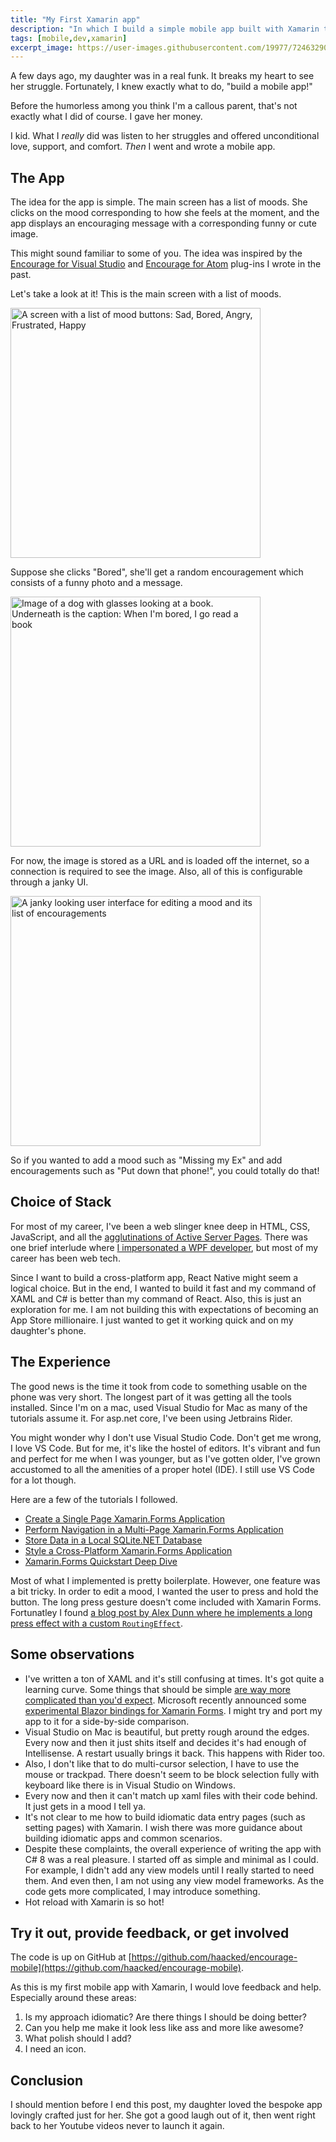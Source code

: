 ```yaml
---
title: "My First Xamarin app"
description: "In which I build a simple mobile app built with Xamarin that offers an encouragement based on your mood."
tags: [mobile,dev,xamarin]
excerpt_image: https://user-images.githubusercontent.com/19977/72463290-bf6e2200-3787-11ea-9c83-26e5cf22a7b4.png
---
```


A few days ago, my daughter was in a real funk. It breaks my heart to see her struggle. Fortunately, I knew exactly what to do, "build a mobile app!"

Before the humorless among you think I'm a callous parent, that's not exactly what I did of course. I gave her money.

I kid. What I _really_ did was listen to her struggles and offered unconditional love, support, and comfort. _Then_ I went and wrote a mobile app.

## The App

The idea for the app is simple. The main screen has a list of moods. She clicks on the mood corresponding to how she feels at the moment, and the app displays an encouraging message with a corresponding funny or cute image.

This might sound familiar to some of you. The idea was inspired by the [Encourage for Visual Studio](https://haacked.com/archive/2014/06/20/encourage-vs/) and [Encourage for Atom](https://haacked.com/archive/2016/05/11/encourage-atom/) plug-ins I wrote in the past.

Let's take a look at it! This is the main screen with a list of moods.

<img src="https://user-images.githubusercontent.com/19977/72462978-2fc87380-3787-11ea-9994-3c15a3da8889.png" title="A screen with a list of mood buttons: Sad, Bored, Angry, Frustrated, Happy" width="400" />

Suppose she clicks "Bored", she'll get a random encouragement which consists of a funny photo and a message.

<img src="https://user-images.githubusercontent.com/19977/72463290-bf6e2200-3787-11ea-9c83-26e5cf22a7b4.png" title="Image of a dog with glasses looking at a book. Underneath is the caption: When I'm bored, I go read a book" width="400" />

For now, the image is stored as a URL and is loaded off the internet, so a connection is required to see the image. Also, all of this is configurable through a janky UI.

<img src="https://user-images.githubusercontent.com/19977/72463503-3a373d00-3788-11ea-97ac-ffdfeb82e27d.png" title="A janky looking user interface for editing a mood and its list of encouragements" width="400" />

So if you wanted to add a mood such as "Missing my Ex" and add encouragements such as "Put down that phone!", you could totally do that!

## Choice of Stack

For most of my career, I've been a web slinger knee deep in HTML, CSS, JavaScript, and all the [agglutinations of Active Server Pages](https://twitter.com/haacked/status/1217512365622644736). There was one brief interlude where [I impersonated a WPF developer](https://haacked.com/archive/2012/05/21/introducing-github-for-windows.aspx/), but most of my career has been web tech.

Since I want to build a cross-platform app, React Native might seem a logical choice. But in the end, I wanted to build it fast and my command of XAML and C# is better than my command of React. Also, this is just an exploration for me. I am not building this with expectations of becoming an App Store millionaire. I just wanted to get it working quick and on my daughter's phone.

## The Experience

The good news is the time it took from code to something usable on the phone was very short. The longest part of it was getting all the tools installed. Since I'm on a mac, used Visual Studio for Mac as many of the tutorials assume it. For asp.net core, I've been using Jetbrains Rider.

You might wonder why I don't use Visual Studio Code. Don't get me wrong, I love VS Code. But for me, it's like the hostel of editors. It's vibrant and fun and perfect for me when I was younger, but as I've gotten older, I've grown accustomed to all the amenities of a proper hotel (IDE). I still use VS Code for a lot though.

Here are a few of the tutorials I followed.

* [Create a Single Page Xamarin.Forms Application](https://docs.microsoft.com/en-us/xamarin/get-started/quickstarts/single-page?pivots=macos)
* [Perform Navigation in a Multi-Page Xamarin.Forms Application](https://docs.microsoft.com/en-us/xamarin/get-started/quickstarts/multi-page?pivots=macos)
* [Store Data in a Local SQLite.NET Database](https://docs.microsoft.com/en-us/xamarin/get-started/quickstarts/database?pivots=macos)
* [Style a Cross-Platform Xamarin.Forms Application](https://docs.microsoft.com/en-us/xamarin/get-started/quickstarts/styling?pivots=macos)
* [Xamarin.Forms Quickstart Deep Dive](https://docs.microsoft.com/en-us/xamarin/get-started/quickstarts/deepdive?pivots=macos)

Most of what I implemented is pretty boilerplate. However, one feature was a bit tricky. In order to edit a mood, I wanted the user to press and hold the button. The long press gesture doesn't come included with Xamarin Forms. Fortunatley I found [a blog post by Alex Dunn where he implements a long press effect with a custom `RoutingEffect`](https://alexdunn.org/2017/12/27/xamarin-tip-xamarin-forms-long-press-effect/).

## Some observations

* I've written a ton of XAML and it's still confusing at times. It's got quite a learning curve. Some things that should be simple [are way more complicated than you'd expect](https://twitter.com/haacked/status/1217183616142176256). Microsoft recently announced some [experimental Blazor bindings for Xamarin Forms](https://docs.microsoft.com/en-us/mobile-blazor-bindings/). I might try and port my app to it for a side-by-side comparison.
* Visual Studio on Mac is beautiful, but pretty rough around the edges. Every now and then it just shits itself and decides it's had enough of Intellisense. A restart usually brings it back. This happens with Rider too.
* Also, I don't like that to do multi-cursor selection, I have to use the mouse or trackpad. There doesn't seem to be block selection fully with keyboard like there is in Visual Studio on Windows.
* Every now and then it can't match up xaml files with their code behind. It just gets in a mood I tell ya.
* It's not clear to me how to build idiomatic data entry pages (such as setting pages) with Xamarin. I wish there was more guidance about building idiomatic apps and common scenarios.
* Despite these complaints, the overall experience of writing the app with C# 8 was a real pleasure. I started off as simple and minimal as I could. For example, I didn't add any view models until I really started to need them. And even then, I am not using any view model frameworks. As the code gets more complicated, I may introduce something.
* Hot reload with Xamarin is so hot!

## Try it out, provide feedback, or get involved

The code is up on GitHub at [https://github.com/haacked/encourage-mobile](https://github.com/haacked/encourage-mobile).

As this is my first mobile app with Xamarin, I would love feedback and help. Especially around these areas:

1. Is my approach idiomatic? Are there things I should be doing better?
2. Can you help me make it look less like ass and more like awesome?
3. What polish should I add?
4. I need an icon.

## Conclusion

I should mention before I end this post, my daughter loved the bespoke app lovingly crafted just for her. She got a good laugh out of it, then went right back to her Youtube videos never to launch it again.
